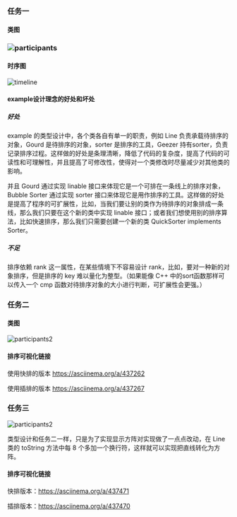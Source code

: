 ### 任务一

#### 类图

### ![participants](https://i.loli.net/2021/09/22/kE4D8WQuc3atl52.png)



#### 时序图

![timeline](https://i.loli.net/2021/09/21/4T8r6NsgYaK5VIb.png)

#### example设计理念的好处和坏处

##### 好处

example 的类型设计中，各个类各自有单一的职责，例如 Line 负责承载待排序的对象，Gourd 是待排序的对象，sorter 是排序的工具，Geezer 持有sorter，负责记录排序过程。这样做的好处是条理清晰，降低了代码的复杂度，提高了代码的可读性和可理解性，并且提高了可修改性，使得对一个类修改时尽量减少对其他类的影响。

并且 Gourd 通过实现 linable 接口来体现它是一个可排在一条线上的排序对象，Bubble Sorter 通过实现 sorter 接口来体现它是用作排序的工具。这样做的好处是提高了程序的可扩展性，比如，当我们要让别的类作为待排序的对象排成一条线，那么我们只要在这个新的类中实现 linable 接口；或者我们想使用别的排序算法，比如快速排序，那么我们只需要创建一个新的类 QuickSorter implements Sorter。

 ##### 不足

排序依赖 rank 这一属性，在某些情境下不容易设计 rank，比如，要对一种新的对象排序，但是排序的 key 难以量化为整型。（如果能像 C++ 中的sort函数那样可以传入一个 cmp 函数对待排序对象的大小进行判断，可扩展性会更强。）

### 任务二

#### 类图

![participants2](https://i.loli.net/2021/09/22/Dbf9vP7hiONzlMF.png)

#### 排序可视化链接

使用快排的版本 https://asciinema.org/a/437262

使用插排的版本 https://asciinema.org/a/437267



### 任务三

![participants2](https://i.loli.net/2021/09/22/rEnjc6UlXfIVyBJ.png)

类型设计和任务二一样，只是为了实现显示方阵对实现做了一点点改动，在 Line 类的 toString 方法中每 8 个多加一个换行符，这样就可以实现把直线转化为方阵。

#### 排序可视化链接

快排版本：https://asciinema.org/a/437471

插排版本：https://asciinema.org/a/437470

